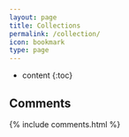 ```yaml
---
layout: page
title: Collections
permalink: /collection/
icon: bookmark
type: page
---
```


* content
{:toc}



## Comments

{% include comments.html %}

